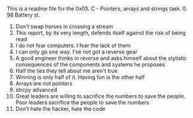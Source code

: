 This is a readme file for the 0x05. C - Pointers, arrays and strings task.
0. 98 Battery st. 
1. Don't swap horses in crossing a stream 
2. This report, by its very length, defends itself against the risk of being read 
3. I do not fear computers. I fear the lack of them 
4. I can only go one way. I've not got a reverse gear 
5. A good engineer thinks in reverse and asks himself about the stylistic consequences of the components and systems he proposes
6. Half the lies they tell about me aren't true 
7. Winning is only half of it. Having fun is the other half 
8. Arrays are not pointers 
9. strcpy
advanced
10. Great leaders are willing to sacrifice the numbers to save the people. Poor leaders sacrifice the people to save the numbers 
11. Don't hate the hacker, hate the code  
